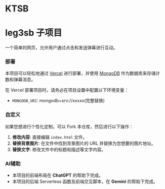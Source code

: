 # KTSB

# leg3sb 子项目

一个简单的网页，允许用户通过点击和发送弹幕进行互动。

### 部署

本项目可以轻松地通过 [Vercel](https://vercel.com) 进行部署，并使用 [MongoDB](https://www.mongodb.com) 作为数据库来存储计数和弹幕消息。

在 Vercel 部署项目时，请务必在项目设置中配置以下环境变量：

* `MONGODB_URI`: mongodb+srv://xxxxx(完整替换)

### 自定义

如果您想进行个性化定制，可以 Fork 本仓库，然后进行以下操作：

1.  **修改内容**: 直接编辑 `index.html` 文件。
2.  **替换背景图片**: 在文件中找到背景图片的 URL 并替换为您想要的图片地址。
3.  **替换文字**: 修改文件中的标题和描述等文字内容。

### AI辅助

* 本项目的前端布局在 **ChatGPT** 的帮助下完成。
* 本项目的后端 Serverless 函数及前端交互脚本，在 **Gemini** 的帮助下完成。
